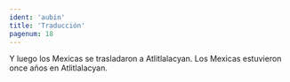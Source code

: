 ```yaml
---
ident: 'aubin'
title: 'Traducción'
pagenum: 18
---
```

Y luego los Mexicas se trasladaron a Atlitlalacyan.
Los Mexicas estuvieron once años en Atlitlalacyan.
